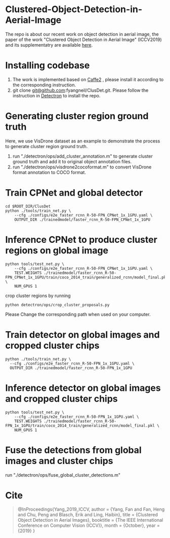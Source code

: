 # Clustered-Object-Detection-in-Aerial-Image
The repo is about our recent work on object detection in aerial image, the paper of the work "Clustered Object Detection in Aerial Image" (ICCV2019) and its supplementatry are available [here](https://drive.google.com/drive/folders/1qnqEXIkraCbdWW-WFRcLqIcLTKdPvyPc?usp=sharing).

# Installing codebase
1. The work is implemented based on [Caffe2](https://caffe2.ai/docs/getting-started.html?platform=windows&configuration=compile) , please install it according to the corresponding instruction.
2. git clone git@github.com:fyangneil/ClusDet.git. Please follow the instruction in [Detectron](https://github.com/facebookresearch/Detectron) to install the repo.
# Generating cluster region ground truth
Here, we use VisDrone dataset as an example to demonstrate the process to generate cluster region ground truth.
1. run "./detectron/ops/add_cluster_annotation.m" to generate cluster ground truth and add it to original object annotation files.
2. run "./detectron/ops/visdrone2cocoformat.m" to convert VisDrone format annotation to COCO format.

# Train CPNet and global detector
```shell
cd $ROOT_DIR/ClusDet
python ./tools/train_net.py \
    --cfg ./configs/e2e_faster_rcnn_R-50-FPN_CPNet_1x_1GPU.yaml \
    OUTPUT_DIR ./trainedmodel/faster_rcnn_R-50-FPN_CPNet_1x_1GPU
```
# Inference CPNet to produce cluster regions on global image
```shell
python tools/test_net.py \
    --cfg ./configs/e2e_faster_rcnn_R-50-FPN_CPNet_1x_1GPU.yaml \
    TEST.WEIGHTS ./trainedmodel/faster_rcnn_R-50-FPN_CPNet_1x_1GPU/train/coco_2014_train/generalized_rcnn/model_final.pkl \
    NUM_GPUS 1
 ``` 
 crop cluster regions by running 
 ```shell
python detectron/ops/crop_cluster_proposals.py
 ``` 
 Please Change the corresponding path when used on your computer.
# Train detector on global images and cropped cluster chips
  ```shell
 python ./tools/train_net.py \
    --cfg ./configs/e2e_faster_rcnn_R-50-FPN_1x_1GPU.yaml \
    OUTPUT_DIR ./trainedmodel/faster_rcnn_R-50-FPN_1x_1GPU
```
# Inference detector on global images and cropped cluster chips
```shell
python tools/test_net.py \
    --cfg ./configs/e2e_faster_rcnn_R-50-FPN_1x_1GPU.yaml \
    TEST.WEIGHTS ./trainedmodel/faster_rcnn_R-50-FPN_1x_1GPU/train/coco_2014_train/generalized_rcnn/model_final.pkl \
    NUM_GPUS 1
 ``` 
# Fuse the detections from global images and cluster chips
 run "./detectron/ops/fuse_global_cluster_detections.m"
# Cite 
>@InProceedings{Yang_2019_ICCV,
author = {Yang, Fan and Fan, Heng and Chu, Peng and Blasch, Erik and Ling, Haibin},
title = {Clustered Object Detection in Aerial Images},
booktitle = {The IEEE International Conference on Computer Vision (ICCV)},
month = {October},
year = {2019}
}


 
